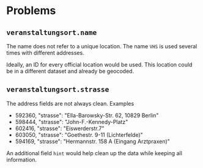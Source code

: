# Problems
## `veranstaltungsort.name`
The name does not refer to a unique location. The name `VHS` is used several times with different addresses.

Ideally, an ID for every official location would be used. This location could be in a different dataset and already be geocoded.

## `veranstaltungsort.strasse`
The address fields are not always clean. Examples

* 592360, "strasse": "Ella-Barowsky-Str. 62, 10829 Berlin"
* 598444, "strasse": "John-F.-Kennedy-Platz"
* 602416, "strasse": "Eiswerderstr.7"
* 603050, "strasse": "Goethestr. 9-11 (Lichterfelde)"
* 594169, "strasse": "Hermannstr. 158 A (Eingang Arztpraxen)"

An additional field `hint` would help clean up the data while keeping all information.